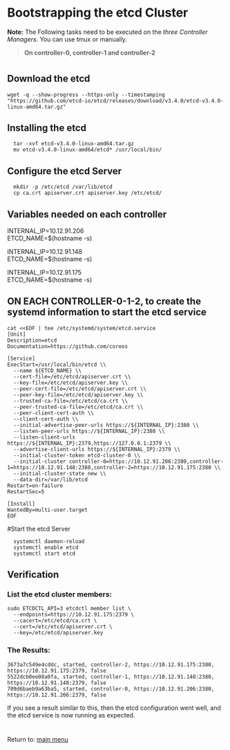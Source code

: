# Bootstrapping the etcd Cluster


**Note:** The Following tasks need to be executed on the *three Controller Managers*. You can use tmux or manually. 


>**On controller-0, controller-1 and controller-2**
# 


## Download the etcd 
```
wget -q --show-progress --https-only --timestamping "https://github.com/etcd-io/etcd/releases/download/v3.4.0/etcd-v3.4.0-linux-amd64.tar.gz"
```
## Installing the etcd
```
  tar -xvf etcd-v3.4.0-linux-amd64.tar.gz
  mv etcd-v3.4.0-linux-amd64/etcd* /usr/local/bin/
```
## Configure the etcd Server
```
  mkdir -p /etc/etcd /var/lib/etcd
  cp ca.crt apiserver.crt apiserver.key /etc/etcd/
```
## Variables needed on each controller

INTERNAL_IP=10.12.91.206
\
ETCD_NAME=$(hostname -s)

INTERNAL_IP=10.12.91.148
\
ETCD_NAME=$(hostname -s)

INTERNAL_IP=10.12.91.175
\
ETCD_NAME=$(hostname -s)

## ON EACH CONTROLLER-0-1-2, to create the systemd information to start the etcd service
```
cat <<EOF | tee /etc/systemd/system/etcd.service
[Unit]
Description=etcd
Documentation=https://github.com/coreos

[Service]
ExecStart=/usr/local/bin/etcd \\
  --name ${ETCD_NAME} \\
  --cert-file=/etc/etcd/apiserver.crt \\
  --key-file=/etc/etcd/apiserver.key \\
  --peer-cert-file=/etc/etcd/apiserver.crt \\
  --peer-key-file=/etc/etcd/apiserver.key \\
  --trusted-ca-file=/etc/etcd/ca.crt \\
  --peer-trusted-ca-file=/etc/etcd/ca.crt \\
  --peer-client-cert-auth \\
  --client-cert-auth \\
  --initial-advertise-peer-urls https://${INTERNAL_IP}:2380 \\
  --listen-peer-urls https://${INTERNAL_IP}:2380 \\
  --listen-client-urls https://${INTERNAL_IP}:2379,https://127.0.0.1:2379 \\
  --advertise-client-urls https://${INTERNAL_IP}:2379 \\
  --initial-cluster-token etcd-cluster-0 \\
  --initial-cluster controller-0=https://10.12.91.206:2380,controller-1=https://10.12.91.148:2380,controller-2=https://10.12.91.175:2380 \\
  --initial-cluster-state new \\
  --data-dir=/var/lib/etcd
Restart=on-failure
RestartSec=5

[Install]
WantedBy=multi-user.target
EOF
```


#Start the etcd Server
```
  systemctl daemon-reload
  systemctl enable etcd
  systemctl start etcd
```


## Verification
### List the etcd cluster members:
```
sudo ETCDCTL_API=3 etcdctl member list \
  --endpoints=https://10.12.91.175:2379 \
  --cacert=/etc/etcd/ca.crt \
  --cert=/etc/etcd/apiserver.crt \
  --key=/etc/etcd/apiserver.key
```
### The Results:
```
3673a7c549e4cddc, started, controller-2, https://10.12.91.175:2380, https://10.12.91.175:2379, false
5522dcb0ee08a0fa, started, controller-1, https://10.12.91.148:2380, https://10.12.91.148:2379, false
709d6baeb9a63ba5, started, controller-0, https://10.12.91.206:2380, https://10.12.91.206:2379, false
```
If you see a result similar to this, then the etcd configuration went well, and the etcd service is now running as expected. 

# 
Return to: [main menu](https://github.com/jimenezcorzo/Kubernetes-The-Hard-Way-15.3-LXC/blob/master/Readme.md)
